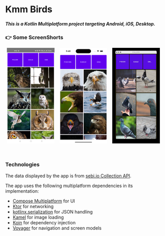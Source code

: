 # Kmm Birds

##### This is a Kotlin Multiplatform project targeting Android, iOS, Desktop.

<!------------
-->

### 👉  Some ScreenShorts

<p float="left" align="center">
<img src ="https://github.com/myprivateproject02/Kmm_Birds/blob/master/ss/android.png" width="150" height="300"> &nbsp;&nbsp;
<img src ="https://github.com/myprivateproject02/Kmm_Birds/blob/master/ss/iphone.png" width="150" height="300"> &nbsp;&nbsp;
<img src ="https://github.com/myprivateproject02/Kmm_Birds/blob/master/ss/window.jpg" width="150" height="300"> &nbsp;&nbsp;
</p>
<br>

<!------------
-->

### Technologies

The data displayed by the app is from [sebi.io Collection API](https://sebi.io/demo-image-api/pictures.json).

The app uses the following multiplatform dependencies in its implementation:

- [Compose Multiplatform](https://jb.gg/compose) for UI
- [Ktor](https://ktor.io/) for networking
- [kotlinx.serialization](https://github.com/Kotlin/kotlinx.serialization) for JSON handling
- [Kamel](https://github.com/Kamel-Media/Kamel) for image loading
- [Koin](https://github.com/InsertKoinIO/koin) for dependency injection
- [Voyager](https://github.com/adrielcafe/voyager) for navigation and screen models
